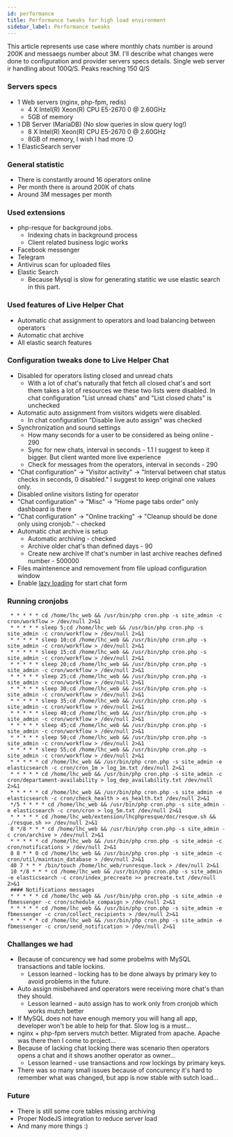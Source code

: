 ```yaml
---
id: performance
title: Performance tweaks for high load environment
sidebar_label: Performance tweaks
---
```


This article represents use case where monthly chats number is around 200K and messaegs number about 3M. I'll describe what changes were done to configuration and provider servers specs details. Single web server ir handling about 100Q/S. Peaks reaching 150 Q/S

### Servers specs

*   1 Web servers (nginx, php-fpm, redis)
    *   4 X Intel(R) Xeon(R) CPU E5-2670 0 @ 2.60GHz
    *   5GB of memory
*   1 DB Server (MariaDB) (No slow queries in slow query log!)
    *   8 X Intel(R) Xeon(R) CPU E5-2670 0 @ 2.60GHz
    *   8GB of memory, I wish I had more :D
*   1 ElasticSearch server

### General statistic

*   There is constantly around 16 operators online
*   Per month there is around 200K of chats
*   Around 3M messages per month

### Used extensions

*   php-resque for background jobs. 
    *   Indexing chats in background process
    *   Client related business logic works
*   Facebook messenger
*   Telegram
*   Antivirus scan for uploaded files
*   Elastic Search
    *   Because Mysql is slow for generating statitic we use elastic search in this part.

### Used features of Live Helper Chat

*   Automatic chat assignment to operators and load balancing between operators
*   Automatic chat archive
*   All elastic search features

### Configuration tweaks done to Live Helper Chat

*   Disabled for operators listing closed and unread chats
    *   With a lot of chat's naturally that fetch all closed chat's and sort them takes a lot of resources we these two lists were disabled. In chat configuration "List unread chats" and "List closed chats" is unchecked
*   Automatic auto assignment from visitors widgets were disabled. 
    *   In chat configuration "Disable live auto assign" was checked
*   Synchronization and sound settings
    *   How many seconds for a user to be considered as being online - 290
    *   Sync for new chats, interval in seconds - 1.1 I suggest to keep it bigger. But client wanted more live experience
    *   Check for messages from the operators, interval in seconds - 290
*   "Chat configuration" -> "Visitor activity" -> "Interval between chat status checks in seconds, 0 disabled." I suggest to keep original one values only.
*   Disabled online visitors listing for operator 
*   "Chat configuration" -> "Misc" -> "Home page tabs order" only dashboard is there
*   "Chat configuration" -> "Online tracking" -> "Cleanup should be done only using cronjob." - checked
*   Automatic chat archive is setup
    *   Automatic archiving - checked
    *   Archive older chat's than defined days - 90
    *   Create new archive If chat's number in last archive reaches defined number - 500000
*   Files maintenence and removement from file upload configuration window
* Enable [lazy loading](chat/start-chat-form-settings.md#lazy-load-widget-content-widget-content-will-be-loaded-only-if-visitor-clicks-a-status-icon) for start chat form

### Running cronjobs

```
 * * * * * cd /home/lhc_web && /usr/bin/php cron.php -s site_admin -c cron/workflow > /dev/null 2>&1  
 * * * * * sleep 5;cd /home/lhc_web && /usr/bin/php cron.php -s site_admin -c cron/workflow > /dev/null 2>&1  
 * * * * * sleep 10;cd /home/lhc_web && /usr/bin/php cron.php -s site_admin -c cron/workflow > /dev/null 2>&1  
 * * * * * sleep 15;cd /home/lhc_web && /usr/bin/php cron.php -s site_admin -c cron/workflow > /dev/null 2>&1  
 * * * * * sleep 20;cd /home/lhc_web && /usr/bin/php cron.php -s site_admin -c cron/workflow > /dev/null 2>&1  
 * * * * * sleep 25;cd /home/lhc_web && /usr/bin/php cron.php -s site_admin -c cron/workflow > /dev/null 2>&1  
 * * * * * sleep 30;cd /home/lhc_web && /usr/bin/php cron.php -s site_admin -c cron/workflow > /dev/null 2>&1  
 * * * * * sleep 35;cd /home/lhc_web && /usr/bin/php cron.php -s site_admin -c cron/workflow > /dev/null 2>&1  
 * * * * * sleep 40;cd /home/lhc_web && /usr/bin/php cron.php -s site_admin -c cron/workflow > /dev/null 2>&1  
 * * * * * sleep 45;cd /home/lhc_web && /usr/bin/php cron.php -s site_admin -c cron/workflow > /dev/null 2>&1  
 * * * * * sleep 50;cd /home/lhc_web && /usr/bin/php cron.php -s site_admin -c cron/workflow > /dev/null 2>&1  
 * * * * * sleep 55;cd /home/lhc_web && /usr/bin/php cron.php -s site_admin -c cron/workflow > /dev/null 2>&1  
 * * * * * cd /home/lhc_web && /usr/bin/php cron.php -s site_admin -e elasticsearch -c cron/cron_1m > log_1m.txt /dev/null 2>&1  
 * * * * * cd /home/lhc_web && /usr/bin/php cron.php -s site_admin -c cron/departament-availability > log_dep_availability.txt /dev/null 2>&1  
 * * * * * cd /home/lhc_web && /usr/bin/php cron.php -s site_admin -e elasticsearch -c cron/check_health > es_health.txt /dev/null 2>&1  
 */5 * * * * cd /home/lhc_web && /usr/bin/php cron.php -s site_admin -e elasticsearch -c cron/cron > log_5m.txt /dev/null 2>&1  
 * * * * * cd /home/lhc_web/extension/lhcphpresque/doc/resque.sh && ./resque.sh >> /dev/null 2>&1  
 8 */8 * * * cd /home/lhc_web && /usr/bin/php cron.php -s site_admin -c cron/archive > /dev/null 2>&1  
 * * * * * cd /home/lhc_web && /usr/bin/php cron.php -s site_admin -c cron/notifications > /dev/null 2>&1  
 8 8 * * 0 cd /home/lhc_web && /usr/bin/php cron.php -s site_admin -c cron/util/maintain_database > /dev/null 2>&1  
 40 7 * * * /bin/touch /home/lhc_web/runresque.lock > /dev/null 2>&1  
 10 */8 * * * cd /home/lhc_web && /usr/bin/php cron.php -s site_admin -e elasticsearch -c cron/index_precreate >> precreate.txt /dev/null 2>&1  
 #### Notifications messages  
 * * * * * cd /home/lhc_web && /usr/bin/php cron.php -s site_admin -e fbmessenger -c cron/schedule_compaign > /dev/null 2>&1  
 * * * * * cd /home/lhc_web && /usr/bin/php cron.php -s site_admin -e fbmessenger -c cron/collect_recipients > /dev/null 2>&1  
 * * * * * cd /home/lhc_web && /usr/bin/php cron.php -s site_admin -e fbmessenger -c cron/send_notification > /dev/null 2>&1
```

### Challanges we had

*   Because of concurency we had some probelms with MySQL transactions and table lockins.
    *   Lesson learned - locking has to be done always by primary key to avoid problems in the future.
*   Auto assign misbehaved and operators were receiving more chat's than they should. 
    *   Lesson learned - auto assign has to work only from cronjob which works mutch better
*   If MySQL does not have enough memory you will hang all app, developer won't be able to help for that. Slow log is a must...
*   nginx + php-fpm servers mutch better. Migrated from apache. Apache was there then I come to project...
*   Because of lacking chat locking there was scenario then operators opens a chat and it shows another operator as owner...
    *   Lesson learned - use transactions and row lockings by primary keys.
*   There was so many small issues because of concurency it's hard to remember what was changed, but app is now stable with sutch load...

### Future

*   There is still some core tables missing archiving
*   Proper NodeJS integration to reduce server load
*   And many more things :)